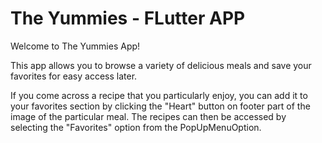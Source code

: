 
# The Yummies - FLutter APP

Welcome to The Yummies App!

This app allows you to browse a variety 
of delicious meals and save your favorites 
for easy access later.

If you come across a recipe that you particularly enjoy, you can add it 
to your favorites section by clicking  the "Heart" button on footer part of the 
image of the particular meal.
 The recipes can then be accessed 
  by selecting the "Favorites" option from the 
  PopUpMenuOption.


